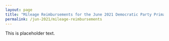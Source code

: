 ```yaml
---
layout: page
title: "Mileage Reimbursements for the June 2021 Democratic Party Primary Election"
permalink: /jun-2021/mileage-reimbursements
---
```


This is placeholder text.
